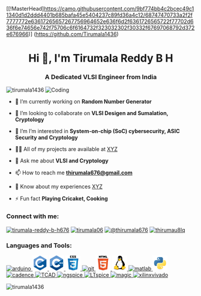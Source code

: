 [[!MasterHead]https://camo.githubusercontent.com/9bf774bb4c2bcec49c11340d1d2ddd4401b685bafa45e5404237c89fd36a4c12/68747470733a2f2f7777772e63617265657267756964652e636f6d2f6361726565722f77702d636f6e74656e742f75706c6f6164732f323032302f30332f67697068792d372e676966)]
(https://github.com/Tirumala1436)
<h1 align="center">Hi 👋, I'm Tirumala Reddy B H</h1>
<h3 align="center">A Dedicated VLSI Engineer from India</h3>
<img align="right" alt="Coding" width="400" src="https://media0.giphy.com/media/v1.Y2lkPTc5MGI3NjExZnpqa251ODF4ZW5uZzNwaG5tYW5mbjByZ3d5bmN6OWsxOGUzaHI3biZlcD12MV9pbnRlcm5hbF9naWZfYnlfaWQmY3Q9Zw/qgQUggAC3Pfv687qPC/giphy.gif">
<p align="left"> <img src="https://komarev.com/ghpvc/?username=tirumala1436&label=Profile%20views&color=0e75b6&style=flat" alt="tirumala1436" /> </p>

- 🔭 I’m currently working on **Random Number Generator**

- 👯 I’m looking to collaborate on **VLSI Desigen and Sumalation, Cryptology**

- 🤝 I’m I’m interested in **System-on-chip (SoC) cybersecurity, ASIC Security and Cryptology**

- 👨‍💻 All of my projects are available at [XYZ](XYZ)

- 💬 Ask me about **VLSI and Cryptology**

- 📫 How to reach me **thirumala676@gmail.com**

- 📄 Know about my experiences [XYZ](XYZ)

- ⚡ Fun fact **Playing Cricaket, Cooking**

<h3 align="left">Connect with me:</h3>
<p align="left">
<a href="https://linkedin.com/in/tirumala-reddy-b-h676" target="blank"><img align="center" src="https://raw.githubusercontent.com/rahuldkjain/github-profile-readme-generator/master/src/images/icons/Social/linked-in-alt.svg" alt="tirumala-reddy-b-h676" height="30" width="40" /></a>
<a href="https://instagram.com/tirumala06" target="blank"><img align="center" src="https://raw.githubusercontent.com/rahuldkjain/github-profile-readme-generator/master/src/images/icons/Social/instagram.svg" alt="tirumala06" height="30" width="40" /></a>
<a href="https://www.hackerearth.com/@thirumala676" target="blank"><img align="center" src="https://raw.githubusercontent.com/rahuldkjain/github-profile-readme-generator/master/src/images/icons/Social/hackerearth.svg" alt="@thirumala676" height="30" width="40" /></a>
<a href="https://auth.geeksforgeeks.org/user/thirumau8lq" target="blank"><img align="center" src="https://raw.githubusercontent.com/rahuldkjain/github-profile-readme-generator/master/src/images/icons/Social/geeks-for-geeks.svg" alt="thirumau8lq" height="30" width="40" /></a>
</p>

<h3 align="left">Languages and Tools:</h3>
<p align="left"> <a href="https://www.arduino.cc/" target="_blank" rel="noreferrer"> <img src="https://cdn.worldvectorlogo.com/logos/arduino-1.svg" alt="arduino" width="40" height="40"/> </a> <a href="https://www.cprogramming.com/" target="_blank" rel="noreferrer"> <img src="https://raw.githubusercontent.com/devicons/devicon/master/icons/c/c-original.svg" alt="c" width="40" height="40"/> </a> <a href="https://www.w3schools.com/cpp/" target="_blank" rel="noreferrer"> <img src="https://raw.githubusercontent.com/devicons/devicon/master/icons/cplusplus/cplusplus-original.svg" alt="cplusplus" width="40" height="40"/> </a> <a href="https://www.w3schools.com/css/" target="_blank" rel="noreferrer"> <img src="https://raw.githubusercontent.com/devicons/devicon/master/icons/css3/css3-original-wordmark.svg" alt="css3" width="40" height="40"/> </a> <a href="https://git-scm.com/" target="_blank" rel="noreferrer"> <img src="https://www.vectorlogo.zone/logos/git-scm/git-scm-icon.svg" alt="git" width="40" height="40"/> </a> <a href="https://www.w3.org/html/" target="_blank" rel="noreferrer"> <img src="https://raw.githubusercontent.com/devicons/devicon/master/icons/html5/html5-original-wordmark.svg" alt="html5" width="40" height="40"/> </a> <a href="https://www.linux.org/" target="_blank" rel="noreferrer"> <img src="https://raw.githubusercontent.com/devicons/devicon/master/icons/linux/linux-original.svg" alt="linux" width="40" height="40"/> </a> <a href="https://www.mathworks.com/" target="_blank" rel="noreferrer"> <img src="https://upload.wikimedia.org/wikipedia/commons/2/21/Matlab_Logo.png" alt="matlab" width="40" height="40"/> </a> <a href="https://www.python.org" target="_blank" rel="noreferrer"> <img src="https://raw.githubusercontent.com/devicons/devicon/master/icons/python/python-original.svg" alt="python" width="40" height="40"/> </a> 
<a href="https://www.cadence.com/en_US/home.html" target="_blank" rel="noreferrer"> <img src="https://www.edge-ai-vision.com/wp-content/uploads/2020/01/logo_cadence-1536x768.png" alt="cadence" width="40" height="40"/> </a><a href="https://www.synopsys.com/manufacturing/tcad.html" target="_blank" rel="noreferrer"> <img src="https://encrypted-tbn0.gstatic.com/images?q=tbn:ANd9GcR7gZu-nKnVBFjCtERrDncBRiRJOype9tCZWQ&s" alt="TCAD" width="40" height="40"/> </a><a href="https://ngspice.sourceforge.io/" target="_blank" rel="noreferrer"> <img src="https://upload.wikimedia.org/wikipedia/commons/a/ad/Ngspice_logo.jpg" alt="ngspice" width="40" height="40"/> </a><a href="https://www.analog.com/en/resources/design-tools-and-calculators/ltspice-simulator.html" target="_blank" rel="noreferrer"> <img src="https://pbs.twimg.com/profile_images/839168408490913792/ukNPeWwa_400x400.jpg" alt="LTspice" width="40" height="40"/> </a><a href="http://opencircuitdesign.com/magic/" target="_blank" rel="noreferrer"> <img src="https://encrypted-tbn0.gstatic.com/images?q=tbn:ANd9GcTfx4xPeD3R9CVlEk6xX7bemNPeRRQLNTUIEg&s" alt="magic" width="40" height="40"/> </a><a href="https://www.amd.com/en/products/software/adaptive-socs-and-fpgas/vivado.html" target="_blank" rel="noreferrer"> <img src="https://encrypted-tbn0.gstatic.com/images?q=tbn:ANd9GcRLu5DziVxg5QETRJKmw3O-bp7IIaA3WctjB7OY8lQjjMKGuUcwDYuXEWOGCepq-8CVuck&usqp=CAU" alt="xilinxvivado" width="40" height="40"/> </a></p>

<p><img align="center" src="https://github-readme-stats.vercel.app/api/top-langs?username=tirumala1436&show_icons=true&locale=en&layout=compact" alt="tirumala1436" /></p>
